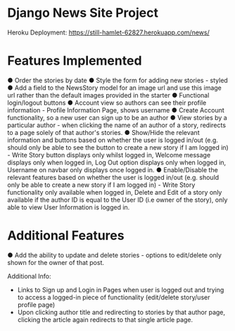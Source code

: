 # Django News Site Project

Heroku Deployment: https://still-hamlet-62827.herokuapp.com/news/

# Features Implemented
● Order the stories by date 
● Style the form for adding new stories - styled
● Add a field to the NewsStory model for an image url and use this image url rather than the default
images provided in the starter
● Functional login/logout buttons
● Account view so authors can see their profile information - Profile Information Page, shows username
● Create Account functionality, so a new user can sign up to be an author
● View stories by a particular author - when clicking the name of an author of a story, redirects to a page solely of that author's stories. 
● Show/Hide the relevant information and buttons based on whether the user is logged in/out (e.g.
should only be able to see the button to create a new story if I am logged in) - Write Story button displays only whilst logged in, Welcome message displays only when logged in, Log Out option displays only when logged in, Username on navbar only displays once logged in.
● Enable/Disable the relevant features based on whether the user is logged in/out (e.g. should only be
able to create a new story if I am logged in) - Write Story functionality only available when logged in, Delete and Edit of a story only available if the author ID is equal to the User ID (i.e owner of the story), only able to view User Information is logged in.

# Additional Features
● Add the ability to update and delete stories - options to edit/delete only shown for the owner of that post.

Additional Info:
- Links to Sign up and Login in Pages when user is logged out and trying to access a logged-in piece of functionality (edit/delete story/user profile page)
- Upon clicking author title and redirecting to stories by that author page, clicking the article again redirects to that single article page.
